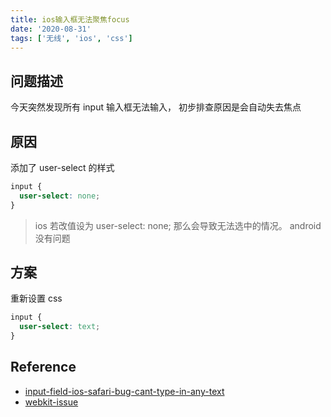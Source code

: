 ```yaml
---
title: ios输入框无法聚焦focus
date: '2020-08-31'
tags: ['无线', 'ios', 'css']
---
```


## 问题描述

今天突然发现所有 input 输入框无法输入， 初步排查原因是会自动失去焦点

## 原因

添加了 user-select 的样式

```css
input {
  user-select: none;
}
```

> ios 若改值设为 user-select: none; 那么会导致无法选中的情况。 android 没有问题

## 方案

重新设置 css

```css
input {
  user-select: text;
}
```

## Reference

- [input-field-ios-safari-bug-cant-type-in-any-text](https://stackoverflow.com/questions/32851413/input-field-ios-safari-bug-cant-type-in-any-text)
- [webkit-issue](https://bugs.webkit.org/show_bug.cgi?id=82692)
